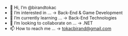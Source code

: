 - 👋 Hi, I’m @birandtokac
- 👀 I’m interested in ...  ->  Back-End & Game Development
- 🌱 I’m currently learning ... ->  Back-End Technologies
- 💞️ I’m looking to collaborate on ... ->  .NET
- 📫 How to reach me ...  ->  tokacbirand@gmail.com

<!---
birandtokac/birandtokac is a ✨ special ✨ repository because its `README.md` (this file) appears on your GitHub profile.
You can click the Preview link to take a look at your changes.
--->
